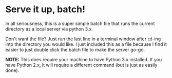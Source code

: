 # Serve it up, batch!

In all seriousness, this is a super simple batch file that runs the current directory as a local server via python 3.x.

Don't want the file? Just run the last line in a terminal window after `cd`-ing into the directory you would like. I just included this as a file because I find it easier to just double click the batch file to make the server go-go.

**NOTE:** This does require your machine to have Python 3.x installed. If you have Python 2.x, it will require a different command (but is just as easily done).
